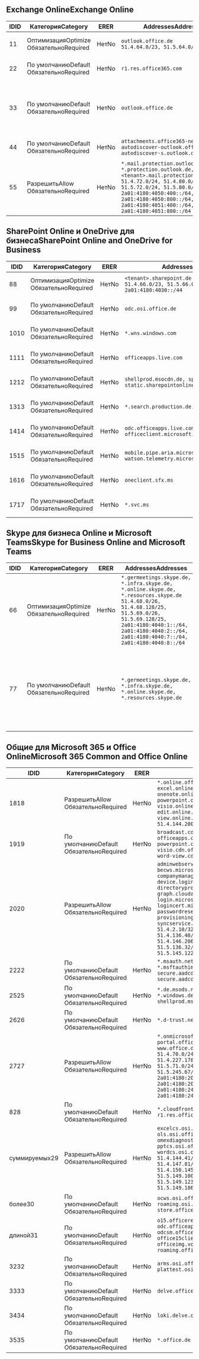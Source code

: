 <!--THIS FILE IS AUTOMATICALLY GENERATED. MANUAL CHANGES WILL BE OVERWRITTEN.-->
<!--Please contact the Office 365 Endpoints team with any questions.-->
<!--Germany endpoints version 2020032700-->
<!--File generated 2020-06-13 17:00:15.5521-->

## <a name="exchange-online"></a><span data-ttu-id="607e1-101">Exchange Online</span><span class="sxs-lookup"><span data-stu-id="607e1-101">Exchange Online</span></span>

<span data-ttu-id="607e1-102">ID</span><span class="sxs-lookup"><span data-stu-id="607e1-102">ID</span></span> | <span data-ttu-id="607e1-103">Категория</span><span class="sxs-lookup"><span data-stu-id="607e1-103">Category</span></span> | <span data-ttu-id="607e1-104">ER</span><span class="sxs-lookup"><span data-stu-id="607e1-104">ER</span></span> | <span data-ttu-id="607e1-105">Addresses</span><span class="sxs-lookup"><span data-stu-id="607e1-105">Addresses</span></span> | <span data-ttu-id="607e1-106">Порты</span><span class="sxs-lookup"><span data-stu-id="607e1-106">Ports</span></span>
-- | -------------------- | -- | ------------------------------------------------------------------------------------------------------------------------------------------------------------------------------------------------------------------------------------------------------------ | -------------------------------
<span data-ttu-id="607e1-107">1</span><span class="sxs-lookup"><span data-stu-id="607e1-107">1</span></span> | <span data-ttu-id="607e1-108">Оптимизация</span><span class="sxs-lookup"><span data-stu-id="607e1-108">Optimize</span></span><BR><span data-ttu-id="607e1-109">Обязательно</span><span class="sxs-lookup"><span data-stu-id="607e1-109">Required</span></span> | <span data-ttu-id="607e1-110">Нет</span><span class="sxs-lookup"><span data-stu-id="607e1-110">No</span></span> | `outlook.office.de`<BR>`51.4.64.0/23, 51.5.64.0/23` | <span data-ttu-id="607e1-111">**TCP:** 443, 80</span><span class="sxs-lookup"><span data-stu-id="607e1-111">**TCP:** 443, 80</span></span>
<span data-ttu-id="607e1-112">2</span><span class="sxs-lookup"><span data-stu-id="607e1-112">2</span></span> | <span data-ttu-id="607e1-113">По умолчанию</span><span class="sxs-lookup"><span data-stu-id="607e1-113">Default</span></span><BR><span data-ttu-id="607e1-114">Обязательно</span><span class="sxs-lookup"><span data-stu-id="607e1-114">Required</span></span> | <span data-ttu-id="607e1-115">Нет</span><span class="sxs-lookup"><span data-stu-id="607e1-115">No</span></span> | `r1.res.office365.com` | <span data-ttu-id="607e1-116">**TCP:** 443, 80</span><span class="sxs-lookup"><span data-stu-id="607e1-116">**TCP:** 443, 80</span></span>
<span data-ttu-id="607e1-117">3</span><span class="sxs-lookup"><span data-stu-id="607e1-117">3</span></span> | <span data-ttu-id="607e1-118">По умолчанию</span><span class="sxs-lookup"><span data-stu-id="607e1-118">Default</span></span><BR><span data-ttu-id="607e1-119">Обязательно</span><span class="sxs-lookup"><span data-stu-id="607e1-119">Required</span></span> | <span data-ttu-id="607e1-120">Нет</span><span class="sxs-lookup"><span data-stu-id="607e1-120">No</span></span> | `outlook.office.de` | <span data-ttu-id="607e1-121">**TCP:** 143, 25, 587, 993, 995</span><span class="sxs-lookup"><span data-stu-id="607e1-121">**TCP:** 143, 25, 587, 993, 995</span></span>
<span data-ttu-id="607e1-122">4</span><span class="sxs-lookup"><span data-stu-id="607e1-122">4</span></span> | <span data-ttu-id="607e1-123">По умолчанию</span><span class="sxs-lookup"><span data-stu-id="607e1-123">Default</span></span><BR><span data-ttu-id="607e1-124">Обязательно</span><span class="sxs-lookup"><span data-stu-id="607e1-124">Required</span></span> | <span data-ttu-id="607e1-125">Нет</span><span class="sxs-lookup"><span data-stu-id="607e1-125">No</span></span> | `attachments.office365-net.de, autodiscover-outlook.office.de, autodiscover-s.outlook.de` | <span data-ttu-id="607e1-126">**TCP:** 443, 80</span><span class="sxs-lookup"><span data-stu-id="607e1-126">**TCP:** 443, 80</span></span>
<span data-ttu-id="607e1-127">5</span><span class="sxs-lookup"><span data-stu-id="607e1-127">5</span></span> | <span data-ttu-id="607e1-128">Разрешить</span><span class="sxs-lookup"><span data-stu-id="607e1-128">Allow</span></span><BR><span data-ttu-id="607e1-129">Обязательно</span><span class="sxs-lookup"><span data-stu-id="607e1-129">Required</span></span> | <span data-ttu-id="607e1-130">Нет</span><span class="sxs-lookup"><span data-stu-id="607e1-130">No</span></span> | `*.mail.protection.outlook.de, *.protection.outlook.de, <tenant>.mail.protection.outlook.de`<BR>`51.4.72.0/24, 51.4.80.0/27, 51.5.72.0/24, 51.5.80.0/27, 2a01:4180:4050:400::/64, 2a01:4180:4050:800::/64, 2a01:4180:4051:400::/64, 2a01:4180:4051:800::/64` | <span data-ttu-id="607e1-131">**TCP:** 25, 443</span><span class="sxs-lookup"><span data-stu-id="607e1-131">**TCP:** 25, 443</span></span>

## <a name="sharepoint-online-and-onedrive-for-business"></a><span data-ttu-id="607e1-132">SharePoint Online и OneDrive для бизнеса</span><span class="sxs-lookup"><span data-stu-id="607e1-132">SharePoint Online and OneDrive for Business</span></span>

<span data-ttu-id="607e1-133">ID</span><span class="sxs-lookup"><span data-stu-id="607e1-133">ID</span></span> | <span data-ttu-id="607e1-134">Категория</span><span class="sxs-lookup"><span data-stu-id="607e1-134">Category</span></span> | <span data-ttu-id="607e1-135">ER</span><span class="sxs-lookup"><span data-stu-id="607e1-135">ER</span></span> | <span data-ttu-id="607e1-136">Addresses</span><span class="sxs-lookup"><span data-stu-id="607e1-136">Addresses</span></span> | <span data-ttu-id="607e1-137">Порты</span><span class="sxs-lookup"><span data-stu-id="607e1-137">Ports</span></span>
-- | -------------------- | -- | ------------------------------------------------------------------------------ | ----------------
<span data-ttu-id="607e1-138">8</span><span class="sxs-lookup"><span data-stu-id="607e1-138">8</span></span> | <span data-ttu-id="607e1-139">Оптимизация</span><span class="sxs-lookup"><span data-stu-id="607e1-139">Optimize</span></span><BR><span data-ttu-id="607e1-140">Обязательно</span><span class="sxs-lookup"><span data-stu-id="607e1-140">Required</span></span> | <span data-ttu-id="607e1-141">Нет</span><span class="sxs-lookup"><span data-stu-id="607e1-141">No</span></span> | `<tenant>.sharepoint.de`<BR>`51.4.66.0/23, 51.5.66.0/23, 2a01:4180:4030::/44` | <span data-ttu-id="607e1-142">**TCP:** 443, 80</span><span class="sxs-lookup"><span data-stu-id="607e1-142">**TCP:** 443, 80</span></span>
<span data-ttu-id="607e1-143">9</span><span class="sxs-lookup"><span data-stu-id="607e1-143">9</span></span> | <span data-ttu-id="607e1-144">По умолчанию</span><span class="sxs-lookup"><span data-stu-id="607e1-144">Default</span></span><BR><span data-ttu-id="607e1-145">Обязательно</span><span class="sxs-lookup"><span data-stu-id="607e1-145">Required</span></span> | <span data-ttu-id="607e1-146">Нет</span><span class="sxs-lookup"><span data-stu-id="607e1-146">No</span></span> | `odc.osi.office.de` | <span data-ttu-id="607e1-147">**TCP:** 443, 80</span><span class="sxs-lookup"><span data-stu-id="607e1-147">**TCP:** 443, 80</span></span>
<span data-ttu-id="607e1-148">10</span><span class="sxs-lookup"><span data-stu-id="607e1-148">10</span></span> | <span data-ttu-id="607e1-149">По умолчанию</span><span class="sxs-lookup"><span data-stu-id="607e1-149">Default</span></span><BR><span data-ttu-id="607e1-150">Обязательно</span><span class="sxs-lookup"><span data-stu-id="607e1-150">Required</span></span> | <span data-ttu-id="607e1-151">Нет</span><span class="sxs-lookup"><span data-stu-id="607e1-151">No</span></span> | `*.wns.windows.com` | <span data-ttu-id="607e1-152">**TCP:** 443, 80</span><span class="sxs-lookup"><span data-stu-id="607e1-152">**TCP:** 443, 80</span></span>
<span data-ttu-id="607e1-153">11</span><span class="sxs-lookup"><span data-stu-id="607e1-153">11</span></span> | <span data-ttu-id="607e1-154">По умолчанию</span><span class="sxs-lookup"><span data-stu-id="607e1-154">Default</span></span><BR><span data-ttu-id="607e1-155">Обязательно</span><span class="sxs-lookup"><span data-stu-id="607e1-155">Required</span></span> | <span data-ttu-id="607e1-156">Нет</span><span class="sxs-lookup"><span data-stu-id="607e1-156">No</span></span> | `officeapps.live.com` | <span data-ttu-id="607e1-157">**TCP:** 443, 80</span><span class="sxs-lookup"><span data-stu-id="607e1-157">**TCP:** 443, 80</span></span>
<span data-ttu-id="607e1-158">12</span><span class="sxs-lookup"><span data-stu-id="607e1-158">12</span></span> | <span data-ttu-id="607e1-159">По умолчанию</span><span class="sxs-lookup"><span data-stu-id="607e1-159">Default</span></span><BR><span data-ttu-id="607e1-160">Обязательно</span><span class="sxs-lookup"><span data-stu-id="607e1-160">Required</span></span> | <span data-ttu-id="607e1-161">Нет</span><span class="sxs-lookup"><span data-stu-id="607e1-161">No</span></span> | `shellprod.msocdn.de, spoprod-a.akamaihd.net, static.sharepointonline.com` | <span data-ttu-id="607e1-162">**TCP:** 443, 80</span><span class="sxs-lookup"><span data-stu-id="607e1-162">**TCP:** 443, 80</span></span>
<span data-ttu-id="607e1-163">13</span><span class="sxs-lookup"><span data-stu-id="607e1-163">13</span></span> | <span data-ttu-id="607e1-164">По умолчанию</span><span class="sxs-lookup"><span data-stu-id="607e1-164">Default</span></span><BR><span data-ttu-id="607e1-165">Обязательно</span><span class="sxs-lookup"><span data-stu-id="607e1-165">Required</span></span> | <span data-ttu-id="607e1-166">Нет</span><span class="sxs-lookup"><span data-stu-id="607e1-166">No</span></span> | `*.search.production.de.azuretrafficmanager.de` | <span data-ttu-id="607e1-167">**TCP:** 443</span><span class="sxs-lookup"><span data-stu-id="607e1-167">**TCP:** 443</span></span>
<span data-ttu-id="607e1-168">14</span><span class="sxs-lookup"><span data-stu-id="607e1-168">14</span></span> | <span data-ttu-id="607e1-169">По умолчанию</span><span class="sxs-lookup"><span data-stu-id="607e1-169">Default</span></span><BR><span data-ttu-id="607e1-170">Обязательно</span><span class="sxs-lookup"><span data-stu-id="607e1-170">Required</span></span> | <span data-ttu-id="607e1-171">Нет</span><span class="sxs-lookup"><span data-stu-id="607e1-171">No</span></span> | `odc.officeapps.live.com, officeclient.microsoft.com` | <span data-ttu-id="607e1-172">**TCP:** 443, 80</span><span class="sxs-lookup"><span data-stu-id="607e1-172">**TCP:** 443, 80</span></span>
<span data-ttu-id="607e1-173">15</span><span class="sxs-lookup"><span data-stu-id="607e1-173">15</span></span> | <span data-ttu-id="607e1-174">По умолчанию</span><span class="sxs-lookup"><span data-stu-id="607e1-174">Default</span></span><BR><span data-ttu-id="607e1-175">Обязательно</span><span class="sxs-lookup"><span data-stu-id="607e1-175">Required</span></span> | <span data-ttu-id="607e1-176">Нет</span><span class="sxs-lookup"><span data-stu-id="607e1-176">No</span></span> | `mobile.pipe.aria.microsoft.com, ssw.live.com, watson.telemetry.microsoft.com` | <span data-ttu-id="607e1-177">**TCP:** 443, 80</span><span class="sxs-lookup"><span data-stu-id="607e1-177">**TCP:** 443, 80</span></span>
<span data-ttu-id="607e1-178">16</span><span class="sxs-lookup"><span data-stu-id="607e1-178">16</span></span> | <span data-ttu-id="607e1-179">По умолчанию</span><span class="sxs-lookup"><span data-stu-id="607e1-179">Default</span></span><BR><span data-ttu-id="607e1-180">Обязательно</span><span class="sxs-lookup"><span data-stu-id="607e1-180">Required</span></span> | <span data-ttu-id="607e1-181">Нет</span><span class="sxs-lookup"><span data-stu-id="607e1-181">No</span></span> | `oneclient.sfx.ms` | <span data-ttu-id="607e1-182">**TCP:** 443, 80</span><span class="sxs-lookup"><span data-stu-id="607e1-182">**TCP:** 443, 80</span></span>
<span data-ttu-id="607e1-183">17</span><span class="sxs-lookup"><span data-stu-id="607e1-183">17</span></span> | <span data-ttu-id="607e1-184">По умолчанию</span><span class="sxs-lookup"><span data-stu-id="607e1-184">Default</span></span><BR><span data-ttu-id="607e1-185">Обязательно</span><span class="sxs-lookup"><span data-stu-id="607e1-185">Required</span></span> | <span data-ttu-id="607e1-186">Нет</span><span class="sxs-lookup"><span data-stu-id="607e1-186">No</span></span> | `*.svc.ms` | <span data-ttu-id="607e1-187">**TCP:** 443, 80</span><span class="sxs-lookup"><span data-stu-id="607e1-187">**TCP:** 443, 80</span></span>

## <a name="skype-for-business-online-and-microsoft-teams"></a><span data-ttu-id="607e1-188">Skype для бизнеса Online и Microsoft Teams</span><span class="sxs-lookup"><span data-stu-id="607e1-188">Skype for Business Online and Microsoft Teams</span></span>

<span data-ttu-id="607e1-189">ID</span><span class="sxs-lookup"><span data-stu-id="607e1-189">ID</span></span> | <span data-ttu-id="607e1-190">Категория</span><span class="sxs-lookup"><span data-stu-id="607e1-190">Category</span></span> | <span data-ttu-id="607e1-191">ER</span><span class="sxs-lookup"><span data-stu-id="607e1-191">ER</span></span> | <span data-ttu-id="607e1-192">Addresses</span><span class="sxs-lookup"><span data-stu-id="607e1-192">Addresses</span></span> | <span data-ttu-id="607e1-193">Порты</span><span class="sxs-lookup"><span data-stu-id="607e1-193">Ports</span></span>
-- | -------------------- | -- | ----------------------------------------------------------------------------------------------------------------------------------------------------------------------------------------------------------------------------------------------- | --------------------------------------------------
<span data-ttu-id="607e1-194">6</span><span class="sxs-lookup"><span data-stu-id="607e1-194">6</span></span> | <span data-ttu-id="607e1-195">Оптимизация</span><span class="sxs-lookup"><span data-stu-id="607e1-195">Optimize</span></span><BR><span data-ttu-id="607e1-196">Обязательно</span><span class="sxs-lookup"><span data-stu-id="607e1-196">Required</span></span> | <span data-ttu-id="607e1-197">Нет</span><span class="sxs-lookup"><span data-stu-id="607e1-197">No</span></span> | `*.germeetings.skype.de, *.infra.skype.de, *.online.skype.de, *.resources.skype.de`<BR>`51.4.68.0/26, 51.4.68.128/25, 51.5.69.0/26, 51.5.69.128/25, 2a01:4180:4040:1::/64, 2a01:4180:4040:2::/64, 2a01:4180:4040:7::/64, 2a01:4180:4040:8::/64` | <span data-ttu-id="607e1-198">**TCP:** 443, 80</span><span class="sxs-lookup"><span data-stu-id="607e1-198">**TCP:** 443, 80</span></span><BR><span data-ttu-id="607e1-199">**UDP:** 3478</span><span class="sxs-lookup"><span data-stu-id="607e1-199">**UDP:** 3478</span></span>
<span data-ttu-id="607e1-200">7</span><span class="sxs-lookup"><span data-stu-id="607e1-200">7</span></span> | <span data-ttu-id="607e1-201">По умолчанию</span><span class="sxs-lookup"><span data-stu-id="607e1-201">Default</span></span><BR><span data-ttu-id="607e1-202">Обязательно</span><span class="sxs-lookup"><span data-stu-id="607e1-202">Required</span></span> | <span data-ttu-id="607e1-203">Нет</span><span class="sxs-lookup"><span data-stu-id="607e1-203">No</span></span> | `*.germeetings.skype.de, *.infra.skype.de, *.online.skype.de, *.resources.skype.de` | <span data-ttu-id="607e1-204">**TCP:** 5061, 50000–59999</span><span class="sxs-lookup"><span data-stu-id="607e1-204">**TCP:** 5061, 50000-59999</span></span><BR><span data-ttu-id="607e1-205">**UDP:** 50000–59999</span><span class="sxs-lookup"><span data-stu-id="607e1-205">**UDP:** 50000-59999</span></span>

## <a name="microsoft-365-common-and-office-online"></a><span data-ttu-id="607e1-206">Общие для Microsoft 365 и Office Online</span><span class="sxs-lookup"><span data-stu-id="607e1-206">Microsoft 365 Common and Office Online</span></span>

<span data-ttu-id="607e1-207">ID</span><span class="sxs-lookup"><span data-stu-id="607e1-207">ID</span></span> | <span data-ttu-id="607e1-208">Категория</span><span class="sxs-lookup"><span data-stu-id="607e1-208">Category</span></span> | <span data-ttu-id="607e1-209">ER</span><span class="sxs-lookup"><span data-stu-id="607e1-209">ER</span></span> | <span data-ttu-id="607e1-210">Addresses</span><span class="sxs-lookup"><span data-stu-id="607e1-210">Addresses</span></span> | <span data-ttu-id="607e1-211">Порты</span><span class="sxs-lookup"><span data-stu-id="607e1-211">Ports</span></span>
-- | ------------------- | -- | -------------------------------------------------------------------------------------------------------------------------------------------------------------------------------------------------------------------------------------------------------------------------------------------------------------------------------------------------------------------------------------------------------------------------------------------------------------------------------------------------------------------------------------------------------------------------------------------------------------------------- | ----------------
<span data-ttu-id="607e1-212">18</span><span class="sxs-lookup"><span data-stu-id="607e1-212">18</span></span> | <span data-ttu-id="607e1-213">Разрешить</span><span class="sxs-lookup"><span data-stu-id="607e1-213">Allow</span></span><BR><span data-ttu-id="607e1-214">Обязательно</span><span class="sxs-lookup"><span data-stu-id="607e1-214">Required</span></span> | <span data-ttu-id="607e1-215">Нет</span><span class="sxs-lookup"><span data-stu-id="607e1-215">No</span></span> | `*.online.office.de, broadcast.online.office.de, excel.online.office.de, onenote.online.office.de, powerpoint.online.office.de, visio.online.office.de, word-edit.online.office.de, word-view.online.office.de`<BR>`51.4.144.200/32, 51.5.149.3/32, 51.18.16.0/23` | <span data-ttu-id="607e1-216">**TCP:** 443</span><span class="sxs-lookup"><span data-stu-id="607e1-216">**TCP:** 443</span></span>
<span data-ttu-id="607e1-217">19</span><span class="sxs-lookup"><span data-stu-id="607e1-217">19</span></span> | <span data-ttu-id="607e1-218">По умолчанию</span><span class="sxs-lookup"><span data-stu-id="607e1-218">Default</span></span><BR><span data-ttu-id="607e1-219">Обязательно</span><span class="sxs-lookup"><span data-stu-id="607e1-219">Required</span></span> | <span data-ttu-id="607e1-220">Нет</span><span class="sxs-lookup"><span data-stu-id="607e1-220">No</span></span> | `broadcast.cdn.office.de, excel.cdn.office.de, officeapps.cdn.office.de, onenote.cdn.office.de, powerpoint.cdn.office.de, view.cdn.office.de, visio.cdn.office.de, word-edit.cdn.office.de, word-view.cdn.office.de` | <span data-ttu-id="607e1-221">**TCP:** 443</span><span class="sxs-lookup"><span data-stu-id="607e1-221">**TCP:** 443</span></span>
<span data-ttu-id="607e1-222">20</span><span class="sxs-lookup"><span data-stu-id="607e1-222">20</span></span> | <span data-ttu-id="607e1-223">Разрешить</span><span class="sxs-lookup"><span data-stu-id="607e1-223">Allow</span></span><BR><span data-ttu-id="607e1-224">Обязательно</span><span class="sxs-lookup"><span data-stu-id="607e1-224">Required</span></span> | <span data-ttu-id="607e1-225">Нет</span><span class="sxs-lookup"><span data-stu-id="607e1-225">No</span></span> | `adminwebservice.microsoftonline.de, becws.microsoftonline.de, companymanager.microsoftonline.de, device.login.microsoftonline.de, directoryprovisioning.cloudapi.de, graph.cloudapi.de, graph.microsoft.de, login.microsoftonline.de, logincert.microsoftonline.de, pas.cloudapi.de, passwordreset.activedirectory.microsoftazure.de, provisioningapi.microsoftonline.de, syncservice.microsoftonline.de`<BR>`51.4.2.10/32, 51.4.71.61/32, 51.4.136.38/31, 51.4.136.40/31, 51.4.136.42/32, 51.4.146.38/32, 51.4.146.206/32, 51.5.16.7/32, 51.5.71.22/32, 51.5.136.32/30, 51.5.136.36/32, 51.5.145.29/32, 51.5.145.122/32` | <span data-ttu-id="607e1-226">**TCP:** 443, 80</span><span class="sxs-lookup"><span data-stu-id="607e1-226">**TCP:** 443, 80</span></span>
<span data-ttu-id="607e1-227">22</span><span class="sxs-lookup"><span data-stu-id="607e1-227">22</span></span> | <span data-ttu-id="607e1-228">По умолчанию</span><span class="sxs-lookup"><span data-stu-id="607e1-228">Default</span></span><BR><span data-ttu-id="607e1-229">Обязательно</span><span class="sxs-lookup"><span data-stu-id="607e1-229">Required</span></span> | <span data-ttu-id="607e1-230">Нет</span><span class="sxs-lookup"><span data-stu-id="607e1-230">No</span></span> | `*.msauth.net, *.msauthimages.de, *.msftauth.net, *.msftauthimages.de, secure.aadcdn.microsoftonline-p.com, secure.aadcdn.microsoftonline-p.de` | <span data-ttu-id="607e1-231">**TCP:** 443, 80</span><span class="sxs-lookup"><span data-stu-id="607e1-231">**TCP:** 443, 80</span></span>
<span data-ttu-id="607e1-232">25</span><span class="sxs-lookup"><span data-stu-id="607e1-232">25</span></span> | <span data-ttu-id="607e1-233">По умолчанию</span><span class="sxs-lookup"><span data-stu-id="607e1-233">Default</span></span><BR><span data-ttu-id="607e1-234">Обязательно</span><span class="sxs-lookup"><span data-stu-id="607e1-234">Required</span></span> | <span data-ttu-id="607e1-235">Нет</span><span class="sxs-lookup"><span data-stu-id="607e1-235">No</span></span> | `*.de.msods.nsatc.net, *.office.de.akadns.net, *.windows.de.nsatc.net, officehome.msocdn.de, shellprod.msocdn.com` | <span data-ttu-id="607e1-236">**TCP:** 443, 80</span><span class="sxs-lookup"><span data-stu-id="607e1-236">**TCP:** 443, 80</span></span>
<span data-ttu-id="607e1-237">26</span><span class="sxs-lookup"><span data-stu-id="607e1-237">26</span></span> | <span data-ttu-id="607e1-238">По умолчанию</span><span class="sxs-lookup"><span data-stu-id="607e1-238">Default</span></span><BR><span data-ttu-id="607e1-239">Обязательно</span><span class="sxs-lookup"><span data-stu-id="607e1-239">Required</span></span> | <span data-ttu-id="607e1-240">Нет</span><span class="sxs-lookup"><span data-stu-id="607e1-240">No</span></span> | `*.d-trust.net` | <span data-ttu-id="607e1-241">**TCP:** 443, 80</span><span class="sxs-lookup"><span data-stu-id="607e1-241">**TCP:** 443, 80</span></span>
<span data-ttu-id="607e1-242">27</span><span class="sxs-lookup"><span data-stu-id="607e1-242">27</span></span> | <span data-ttu-id="607e1-243">Разрешить</span><span class="sxs-lookup"><span data-stu-id="607e1-243">Allow</span></span><BR><span data-ttu-id="607e1-244">Обязательно</span><span class="sxs-lookup"><span data-stu-id="607e1-244">Required</span></span> | <span data-ttu-id="607e1-245">Нет</span><span class="sxs-lookup"><span data-stu-id="607e1-245">No</span></span> | `*.onmicrosoft.de, *.osi.office.de, office.de, portal.office.de, webshell.suite.office.de, www.office.de`<BR>`51.4.70.0/24, 51.4.71.0/24, 51.4.226.115/32, 51.4.227.178/32, 51.4.230.178/32, 51.5.70.0/24, 51.5.71.0/24, 51.5.147.48/32, 51.5.242.163/32, 51.5.245.67/32, 2a01:4180:2001::2/128, 2a01:4180:2001::92/128, 2a01:4180:2001::234/128, 2a01:4180:2001::3b8/128, 2a01:4180:2401::5/128, 2a01:4180:2401::11f/128, 2a01:4180:2401::33b/128, 2a01:4180:2401::55b/128` | <span data-ttu-id="607e1-246">**TCP:** 443, 80</span><span class="sxs-lookup"><span data-stu-id="607e1-246">**TCP:** 443, 80</span></span>
<span data-ttu-id="607e1-247">8</span><span class="sxs-lookup"><span data-stu-id="607e1-247">28</span></span> | <span data-ttu-id="607e1-248">По умолчанию</span><span class="sxs-lookup"><span data-stu-id="607e1-248">Default</span></span><BR><span data-ttu-id="607e1-249">Обязательно</span><span class="sxs-lookup"><span data-stu-id="607e1-249">Required</span></span> | <span data-ttu-id="607e1-250">Нет</span><span class="sxs-lookup"><span data-stu-id="607e1-250">No</span></span> | `*.cloudfront.net, prod.msocdn.de, r1.res.office365.com, shellprod.msocdn.de` | <span data-ttu-id="607e1-251">**TCP:** 443, 80</span><span class="sxs-lookup"><span data-stu-id="607e1-251">**TCP:** 443, 80</span></span>
<span data-ttu-id="607e1-252">суммируемых</span><span class="sxs-lookup"><span data-stu-id="607e1-252">29</span></span> | <span data-ttu-id="607e1-253">Разрешить</span><span class="sxs-lookup"><span data-stu-id="607e1-253">Allow</span></span><BR><span data-ttu-id="607e1-254">Обязательно</span><span class="sxs-lookup"><span data-stu-id="607e1-254">Required</span></span> | <span data-ttu-id="607e1-255">Нет</span><span class="sxs-lookup"><span data-stu-id="607e1-255">No</span></span> | `excelcs.osi.office.de, excelps.osi.office.de, ols.osi.office.de, omexdiagnostics.osi.office.de, pptcs.osi.office.de, pptps.osi.office.de, wordcs.osi.office.de, wordps.osi.office.de`<BR>`51.4.144.41/32, 51.4.144.174/32, 51.4.145.38/32, 51.4.147.81/32, 51.4.147.233/32, 51.4.148.12/32, 51.4.150.145/32, 51.5.147.242/32, 51.5.149.100/32, 51.5.149.119/32, 51.5.149.123/32, 51.5.149.180/32, 51.5.149.186/32, 51.18.0.0/21` | <span data-ttu-id="607e1-256">**TCP:** 443, 80</span><span class="sxs-lookup"><span data-stu-id="607e1-256">**TCP:** 443, 80</span></span>
<span data-ttu-id="607e1-257">более</span><span class="sxs-lookup"><span data-stu-id="607e1-257">30</span></span> | <span data-ttu-id="607e1-258">По умолчанию</span><span class="sxs-lookup"><span data-stu-id="607e1-258">Default</span></span><BR><span data-ttu-id="607e1-259">Обязательно</span><span class="sxs-lookup"><span data-stu-id="607e1-259">Required</span></span> | <span data-ttu-id="607e1-260">Нет</span><span class="sxs-lookup"><span data-stu-id="607e1-260">No</span></span> | `ocws.osi.office.de, odc.osi.office.de, roaming.osi.office.de, sharepoint.de, store.office.de` | <span data-ttu-id="607e1-261">**TCP:** 443, 80</span><span class="sxs-lookup"><span data-stu-id="607e1-261">**TCP:** 443, 80</span></span>
<span data-ttu-id="607e1-262">длиной</span><span class="sxs-lookup"><span data-stu-id="607e1-262">31</span></span> | <span data-ttu-id="607e1-263">По умолчанию</span><span class="sxs-lookup"><span data-stu-id="607e1-263">Default</span></span><BR><span data-ttu-id="607e1-264">Обязательно</span><span class="sxs-lookup"><span data-stu-id="607e1-264">Required</span></span> | <span data-ttu-id="607e1-265">Нет</span><span class="sxs-lookup"><span data-stu-id="607e1-265">No</span></span> | `o15.officeredir.microsoft.com, odc.officeapps.live.com, odcsm.officeapps.live.com, office.microsoft.com, office15client.microsoft.com, officeimg.vo.msecnd.net, roaming.officeapps.live.com` | <span data-ttu-id="607e1-266">**TCP:** 443, 80</span><span class="sxs-lookup"><span data-stu-id="607e1-266">**TCP:** 443, 80</span></span>
<span data-ttu-id="607e1-267">32</span><span class="sxs-lookup"><span data-stu-id="607e1-267">32</span></span> | <span data-ttu-id="607e1-268">По умолчанию</span><span class="sxs-lookup"><span data-stu-id="607e1-268">Default</span></span><BR><span data-ttu-id="607e1-269">Обязательно</span><span class="sxs-lookup"><span data-stu-id="607e1-269">Required</span></span> | <span data-ttu-id="607e1-270">Нет</span><span class="sxs-lookup"><span data-stu-id="607e1-270">No</span></span> | `arms.osi.office.de, manage.osi.office.de, plattest.osi.office.de` | <span data-ttu-id="607e1-271">**TCP:** 443, 80</span><span class="sxs-lookup"><span data-stu-id="607e1-271">**TCP:** 443, 80</span></span>
<span data-ttu-id="607e1-272">33</span><span class="sxs-lookup"><span data-stu-id="607e1-272">33</span></span> | <span data-ttu-id="607e1-273">По умолчанию</span><span class="sxs-lookup"><span data-stu-id="607e1-273">Default</span></span><BR><span data-ttu-id="607e1-274">Обязательно</span><span class="sxs-lookup"><span data-stu-id="607e1-274">Required</span></span> | <span data-ttu-id="607e1-275">Нет</span><span class="sxs-lookup"><span data-stu-id="607e1-275">No</span></span> | `delve.office.de, res.delve.office.com` | <span data-ttu-id="607e1-276">**TCP:** 443</span><span class="sxs-lookup"><span data-stu-id="607e1-276">**TCP:** 443</span></span>
<span data-ttu-id="607e1-277">34</span><span class="sxs-lookup"><span data-stu-id="607e1-277">34</span></span> | <span data-ttu-id="607e1-278">По умолчанию</span><span class="sxs-lookup"><span data-stu-id="607e1-278">Default</span></span><BR><span data-ttu-id="607e1-279">Обязательно</span><span class="sxs-lookup"><span data-stu-id="607e1-279">Required</span></span> | <span data-ttu-id="607e1-280">Нет</span><span class="sxs-lookup"><span data-stu-id="607e1-280">No</span></span> | `loki.delve.office.de, lpcres.delve.office.com` | <span data-ttu-id="607e1-281">**TCP:** 443</span><span class="sxs-lookup"><span data-stu-id="607e1-281">**TCP:** 443</span></span>
<span data-ttu-id="607e1-282">35</span><span class="sxs-lookup"><span data-stu-id="607e1-282">35</span></span> | <span data-ttu-id="607e1-283">По умолчанию</span><span class="sxs-lookup"><span data-stu-id="607e1-283">Default</span></span><BR><span data-ttu-id="607e1-284">Обязательно</span><span class="sxs-lookup"><span data-stu-id="607e1-284">Required</span></span> | <span data-ttu-id="607e1-285">Нет</span><span class="sxs-lookup"><span data-stu-id="607e1-285">No</span></span> | `*.office.de` | <span data-ttu-id="607e1-286">**TCP:** 443, 80</span><span class="sxs-lookup"><span data-stu-id="607e1-286">**TCP:** 443, 80</span></span>
